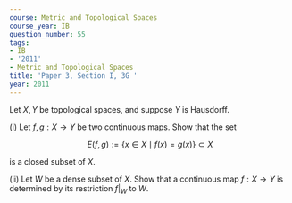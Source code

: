 ```yaml
---
course: Metric and Topological Spaces
course_year: IB
question_number: 55
tags:
- IB
- '2011'
- Metric and Topological Spaces
title: 'Paper 3, Section I, 3G '
year: 2011
---
```




Let $X, Y$ be topological spaces, and suppose $Y$ is Hausdorff.

(i) Let $f, g: X \rightarrow Y$ be two continuous maps. Show that the set

$$E(f, g):=\{x \in X \mid f(x)=g(x)\} \subset X$$

is a closed subset of $X$.

(ii) Let $W$ be a dense subset of $X$. Show that a continuous map $f: X \rightarrow Y$ is determined by its restriction $\left.f\right|_{W}$ to $W$.